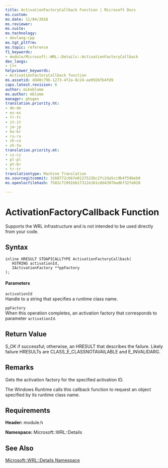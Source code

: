 ```yaml
---
title: ActivationFactoryCallback Function | Microsoft Docs
ms.custom: 
ms.date: 11/04/2016
ms.reviewer: 
ms.suite: 
ms.technology:
- devlang-cpp
ms.tgt_pltfrm: 
ms.topic: reference
f1_keywords:
- module/Microsoft::WRL::Details::ActivationFactoryCallback
dev_langs:
- C++
helpviewer_keywords:
- ActivationFactoryCallback function
ms.assetid: dd40c79b-1273-4f2a-8c24-ae9926fb4fd9
caps.latest.revision: 6
author: mikeblome
ms.author: mblome
manager: ghogen
translation.priority.ht:
- de-de
- es-es
- fr-fr
- it-it
- ja-jp
- ko-kr
- ru-ru
- zh-cn
- zh-tw
translation.priority.mt:
- cs-cz
- pl-pl
- pt-br
- tr-tr
translationtype: Machine Translation
ms.sourcegitcommit: 3168772cbb7e8127523bc2fc2da5cc9b4f59beb8
ms.openlocfilehash: 7582c71991bb17312e161c8d4397badbf32fe028

---
```

# ActivationFactoryCallback Function
Supports the WRL infrastructure and is not intended to be used directly from your code.  
  
## Syntax  
  
```  
inline HRESULT STDAPICALLTYPE ActivationFactoryCallback(  
   HSTRING activationId,  
   IActivationFactory **ppFactory  
);  
```  
  
#### Parameters  
 `activationId`  
 Handle to a string that specifies a runtime class name.  
  
 `ppFactory`  
 When this operation completes, an activation factory that corresponds to  parameter `activationId`.  
  
## Return Value  
 S_OK if successful; otherwise, an HRESULT that describes the failure. Likely failure HRESULTs are CLASS_E_CLASSNOTAVAILABLE and E_INVALIDARG.  
  
## Remarks  
 Gets the activation factory for the specified activation ID.  
  
 The Windows Runtime calls this callback function to request an object specified by its runtime class name.  
  
## Requirements  
 **Header:** module.h  
  
 **Namespace:** Microsoft::WRL::Details  
  
## See Also  
 [Microsoft::WRL::Details Namespace](../windows/microsoft-wrl-details-namespace.md)


<!--HONumber=Jan17_HO2-->


